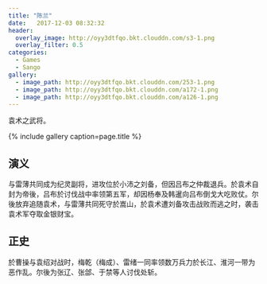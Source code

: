 ```yaml
---
title: "陈兰"
date:   2017-12-03 08:32:32
header:
  overlay_image: http://oyy3dtfqo.bkt.clouddn.com/s3-1.png
  overlay_filter: 0.5
categories:
  - Games
  - Sango
gallery:
  - image_path: http://oyy3dtfqo.bkt.clouddn.com/253-1.png
  - image_path: http://oyy3dtfqo.bkt.clouddn.com/a172-1.png
  - image_path: http://oyy3dtfqo.bkt.clouddn.com/a126-1.png
---
```


袁术之武将。

{% include gallery caption=page.title %}

## 演义

与雷薄共同成为纪灵副将，进攻位於小沛之刘备，但因吕布之仲裁退兵。於袁术自封为帝後，吕布於讨伐战中率领第五军，却因杨奉及韩暹向吕布倒戈大吃败仗。尔後放弃追随袁术，与雷薄共同死守於嵩山，於袁术遭刘备攻击战败而逃之时，袭击袁术军夺取金银财宝。

## 正史

於曹操与袁绍对战时，梅乾（梅成）、雷绪一同率领数万兵力於长江、淮河一带为恶作乱。尔後为张辽、张郃、于禁等人讨伐处斩。
